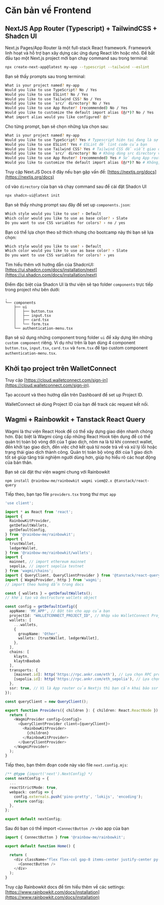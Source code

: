 # Căn bản về Frontend

## NextJS App Router (Typescript) + TailwindCSS + Shadcn UI
Next.js Pages/App Router là một full-stack React framework. Framework linh hoạt và hỗ trợ bạn xây dựng các ứng dụng React lớn hoặc nhỏ. Để bắt đầu tạo một Next.js project mới bạn chạy command sau trong terminal:

```bash
npx create-next-app@latest my-app --typescript --tailwind --eslint
```

Bạn sẽ thấy prompts sau trong terminal:
```bash
What is your project named? my-app
Would you like to use TypeScript? No / Yes
Would you like to use ESLint? No / Yes
Would you like to use Tailwind CSS? No / Yes
Would you like to use `src/` directory? No / Yes
Would you like to use App Router? (recommended) No / Yes
Would you like to customize the default import alias (@/*)? No / Yes
What import alias would you like configured? @/*
```

Cho từng prompt, bạn sẽ chọn những lựa chọn sau:
```bash
What is your project named? my-app
Would you like to use TypeScript? Yes # Typescript hiện tại đang là sự lựa chọn hàng đầu
Would you like to use ESLint? Yes # ESLint để lint code của bạn
Would you like to use Tailwind CSS? Yes # Tailwind CSS để viết giao diện nhanh chóng
Would you like to use `src/` directory? No # Không dùng src directory vì không cần thiết
Would you like to use App Router? (recommended) Yes # Sử dụng App router để tận dụng những tính năng mới nhất của nextjs
Would you like to customize the default import alias (@/*)? No # Không, sử dụng mặc định
```

Truy cập Next.JS Docs ở đây nếu bạn gặp vấn đề: [https://nextjs.org/docs](https://nextjs.org/docs)

cd vào `directory` của bạn và chạy command sau để cài đặt Shadcn UI

```bash
npx shadcn-ui@latest init
```

Bạn sẽ thấy nhưng prompt sau đây để set up `components.json`:
```bash
Which style would you like to use? › Default
Which color would you like to use as base color? › Slate
Do you want to use CSS variables for colors? › no / yes
```

Bạn có thể lựa chọn theo sở thích nhưng cho bootcamp này thì bạn sẽ lựa chọn:
```bash
Which style would you like to use? › Default
Which color would you like to use as base color? › Slate
Do you want to use CSS variables for colors? › yes
```

Tìm hiểu thêm với hướng dẫn của ShadcnUI: [https://ui.shadcn.com/docs/installation/next](https://ui.shadcn.com/docs/installation/next)

Điểm đặc biệt của Shadcn UI là thư viện sẽ tạo folder `components` trực tiếp trong project như bên dưới:

```
.
└── components
    ├── ui
    │   ├── button.tsx
    │   ├── input.tsx
    │   ├── card.tsx
    │   └── form.tsx  
    └── authentication-menu.tsx
```
Bạn sẽ sử dụng những component trong folder `ui` để xây dựng lên những `custom component` riêng. Ví dụ như trên là bạn dùng 4 component `button.tsx`, `input.tsx`, `card.tsx` và `form.tsx` để tạo custom component `authentication-menu.tsx`. 

## Khởi tạo project trên WalletConnect
Truy cập [https://cloud.walletconnect.com/sign-in](https://cloud.walletconnect.com/sign-in).

Tạo account và theo hướng dẫn trên Dashboard để set up Project ID.

WalletConnect sẽ dùng Project ID của bạn để track các request kết nối.

## Wagmi + Rainbowkit + Tanstack React Query

Wagmi là thư viện React Hook để có thể xây dựng giao diện nhanh chóng hơn. Đặc biệt là Wagmi cũng cấp những React Hook tiện dụng để có thể quản trị toàn bộ vòng đời của 1 giao dịch, nôm na là từ khi connect wallet, đến khởi tạo giao dịch, đến việc chờ kết quả từ node trả về và xử lý lỗi hoặc trạng thái giao dịch thành công. Quản trị toàn bộ vòng đời của 1 giao dịch tốt sẽ giúp tăng trải nghiệm người dùng hơn, giúp họ hiểu rõ các hoạt động của bản thân.

Bạn sẽ cài đặt thư viện wagmi chung với Rainbowkit

```
npm install @rainbow-me/rainbowkit wagmi viem@2.x @tanstack/react-query
```

Tiếp theo, bạn tạo file `providers.tsx` trong thư mục `app`

```ts
'use client';

import * as React from 'react';
import {
  RainbowKitProvider,
  getDefaultWallets,
  getDefaultConfig,
} from '@rainbow-me/rainbowkit';
import {
  trustWallet,
  ledgerWallet,
} from '@rainbow-me/rainbowkit/wallets';
import {
  mainnet, // import ethereum mainnet
  sepolia, // import sepolia testnet
} from 'wagmi/chains';
import { QueryClient, QueryClientProvider } from '@tanstack/react-query';
import { WagmiProvider, http } from 'wagmi';
// import theo hướng dẫn trong docs

const { wallets } = getDefaultWallets();
// khởi tạo và destructure wallets object

const config = getDefaultConfig({
  appName: 'MY_APP', // Đặt tên cho app của bạn
  projectId: "WALLETCONNECT_PROJECT_ID", // Nhập vào WalletConnect Project ID ở đây
  wallets: [
    ...wallets,
    {
      groupName: 'Other',
      wallets: [trustWallet, ledgerWallet],
    },
  ],
  chains: [
    klaytn,
    klaytnBaobab
  ],
  transports: {
    [mainnet.id]: http('https://rpc.ankr.com/eth'), // Lựa chọn RPC provider là Ankr thay vì mặc định
    [sepolia.id]: http('https://rpc.ankr.com/eth_sepolia'), // Lựa chọn RPC provider là Ankr thay vì mặc định
  },
  ssr: true, // Vì là App router của Nextjs thì bạn cần khai báo ssr là true
});

const queryClient = new QueryClient();

export function Providers({ children }: { children: React.ReactNode }) {
  return (
    <WagmiProvider config={config}>
      <QueryClientProvider client={queryClient}>
        <RainbowKitProvider>
          {children}
        </RainbowKitProvider>
      </QueryClientProvider>
    </WagmiProvider>
  );
}
```

Tiếp theo, bạn thêm đoạn code này vào file `next.config.mjs`:

```ts
/** @type {import('next').NextConfig} */
const nextConfig = {
  ...
  reactStrictMode: true,
  webpack: config => {
    config.externals.push('pino-pretty', 'lokijs', 'encoding');
    return config;
  },
};

export default nextConfig;
```

Sau đó bạn có thể import `<ConnectButton />` vào app của bạn

```ts
import { ConnectButton } from '@rainbow-me/rainbowkit';

export default function Home() {

  return (
    <div className="flex flex-col gap-8 items-center justify-center py-12 px-4 p-48:lg">
      <ConnectButton />
    </div>
  );
}
```

Truy cập Rainbowkit docs để tìm hiểu thêm về các settings: [https://www.rainbowkit.com/docs/installation](https://www.rainbowkit.com/docs/installation)

